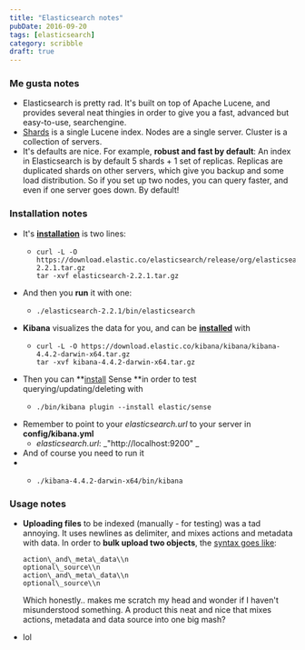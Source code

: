 ```yaml
---
title: "Elasticsearch notes"
pubDate: 2016-09-20
tags: [elasticsearch]
category: scribble
draft: true
---
```


### Me gusta notes

- Elasticsearch is pretty rad. It's built on top of Apache Lucene, and provides several neat thingies in order to give you a fast, advanced but easy-to-use, searchengine.
- [Shards](https://www.elastic.co/guide/en/elasticsearch/reference/current/_basic_concepts.html) is a single Lucene index. Nodes are a single server. Cluster is a collection of servers.
- It's defaults are nice. For example, **robust and fast by default**: An index in Elasticsearch is by default 5 shards + 1 set of replicas. Replicas are duplicated shards on other servers, which give you backup and some load distribution. So if you set up two nodes, you can query faster, and even if one server goes down. By default!

### Installation notes

- It's **[installation](https://www.elastic.co/guide/en/elasticsearch/reference/current/_installation.html)** is two lines:
  - ```
    curl -L -O https://download.elastic.co/elasticsearch/release/org/elasticsearch/distribution/tar/elasticsearch/2.2.1/elasticsearch-2.2.1.tar.gz
    tar -xvf elasticsearch-2.2.1.tar.gz
    ```
- And then you **run** it with one:
  - ```
    ./elasticsearch-2.2.1/bin/elasticsearch
    ```
- **Kibana** visualizes the data for you, and can be **[installed](https://www.elastic.co/downloads/kibana)** with
  - ```
    curl -L -O https://download.elastic.co/kibana/kibana/kibana-4.4.2-darwin-x64.tar.gz
    tar -xvf kibana-4.4.2-darwin-x64.tar.gz
    ```
- Then you can **[install](https://www.elastic.co/guide/en/sense/current/installing.html) Sense **in order to test querying/updating/deleting with
  - ```
    ./bin/kibana plugin --install elastic/sense
    ```
- Remember to point to your _elasticsearch.url_ to your server in **config/kibana.yml**
  - _elasticsearch.url_: _"http://localhost:9200" _
- And of course you need to run it
- - ```
    ./kibana-4.4.2-darwin-x64/bin/kibana
    ```

### Usage notes

- **Uploading files** to be indexed (manually - for testing) was a tad annoying. It uses newlines as delimiter, and mixes actions and metadata with data. In order to **bulk upload two objects**, the [syntax goes like](https://www.elastic.co/guide/en/elasticsearch/reference/current/docs-bulk.html):

  ```
  action\_and\_meta\_data\\n
  optional\_source\\n
  action\_and\_meta\_data\\n
  optional\_source\\n
  ```

  Which honestly.. makes me scratch my head and wonder if I haven't misunderstood something. A product this neat and nice that mixes actions, metadata and data source into one big mash?

- lol

